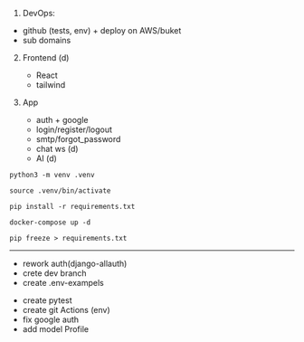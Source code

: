 
1. DevOps:
 - github (tests, env) + deploy on AWS/buket
 - sub domains  

2. Frontend (d)
   - React
   - tailwind
 
3. App
   + auth + google
   - login/register/logout
   - smtp/forgot_password 
   - chat ws (d)
   - AI (d)
  
```python3 -m venv .venv```

```source .venv/bin/activate```

```pip install -r requirements.txt```

```docker-compose up -d```

```pip freeze > requirements.txt```

---
+ rework auth(django-allauth)
+ crete dev branch
+ create .env-exampels

- create pytest
- create git Actions (env)
- fix google auth
- add model Profile 

